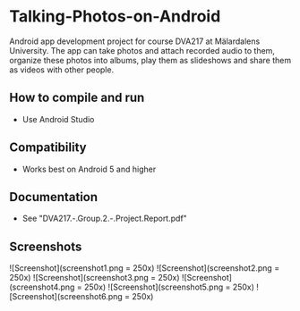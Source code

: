 # Talking-Photos-on-Android
Android app development project for course DVA217 at Mälardalens University. The app can take photos and attach recorded audio to them, organize these photos into albums, play them as slideshows and share them as videos with other people.

## How to compile and run
- Use Android Studio

## Compatibility
- Works best on Android 5 and higher

## Documentation
- See "DVA217.-.Group.2.-.Project.Report.pdf"

## Screenshots
![Screenshot](screenshot1.png = 250x)
![Screenshot](screenshot2.png = 250x)
![Screenshot](screenshot3.png = 250x)
![Screenshot](screenshot4.png = 250x)
![Screenshot](screenshot5.png = 250x)
![Screenshot](screenshot6.png = 250x)
